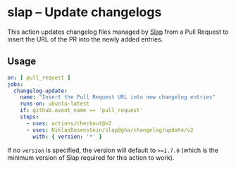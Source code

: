 # slap &ndash; Update changelogs

  [Slap]: https://github.com/NiklasRosenstein/slap

This action updates changelog files managed by [Slap][] from a Pull Request to insert the
URL of the PR into the newly added entries.

## Usage

```yaml
on: [ pull_request ]
jobs:
  changelog-update:
    name: "Insert the Pull Request URL into new changelog entries"
    runs-on: ubuntu-latest
    if: github.event_name == 'pull_request'
    steps:
      - uses: actions/checkout@v2
      - uses: NiklasRosenstein/slap@gha/changelog/update/v2
        with: { version: '*' }
```

If no `version` is specified, the version will default to `>=1.7.0` (which is the minimum version
of Slap required for this action to work).
